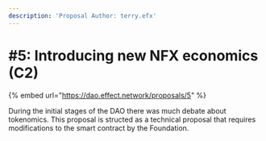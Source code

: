 ```yaml
---
description: 'Proposal Author: terry.efx'
---
```


# \#5: Introducing new NFX economics \(C2\)

{% embed url="https://dao.effect.network/proposals/5" %}

During the initial stages of the DAO there was much debate about tokenomics. This proposal is structed as a technical proposal that requires modifications to the smart contract by the Foundation.

